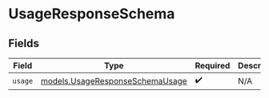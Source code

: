 # UsageResponseSchema


## Fields

| Field                                                                    | Type                                                                     | Required                                                                 | Description                                                              |
| ------------------------------------------------------------------------ | ------------------------------------------------------------------------ | ------------------------------------------------------------------------ | ------------------------------------------------------------------------ |
| `usage`                                                                  | [models.UsageResponseSchemaUsage](../models/usageresponseschemausage.md) | :heavy_check_mark:                                                       | N/A                                                                      |